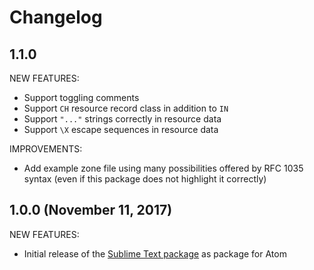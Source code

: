 # Changelog

## 1.1.0

NEW FEATURES:

- Support toggling comments
- Support `CH` resource record class in addition to `IN`
- Support `"..."` strings correctly in resource data
- Support `\X` escape sequences in resource data

IMPROVEMENTS:

- Add example zone file using many possibilities offered by RFC 1035 syntax (even if this package does not highlight it correctly)

## 1.0.0 (November 11, 2017)

NEW FEATURES:

- Initial release of the [Sublime Text package](https://github.com/sixty4k/st2-zonefile) as package for Atom
